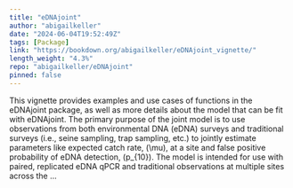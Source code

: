 ```yaml
---
title: "eDNAjoint"
author: "abigailkeller"
date: "2024-06-04T19:52:49Z"
tags: [Package]
link: "https://bookdown.org/abigailkeller/eDNAjoint_vignette/"
length_weight: "4.3%"
repo: "abigailkeller/eDNAjoint"
pinned: false
---
```


This vignette provides examples and use cases of functions in the eDNAjoint package, as well as more details about the model that can be fit with eDNAjoint. The primary purpose of the joint model is to use observations from both environmental DNA (eDNA) surveys and traditional surveys (i.e., seine sampling, trap sampling, etc.) to jointly estimate parameters like expected catch rate, \(\mu\), at a site and false positive probability of eDNA detection, \(p_{10}\). The model is intended for use with paired, replicated eDNA qPCR and traditional observations at multiple sites across the ...
